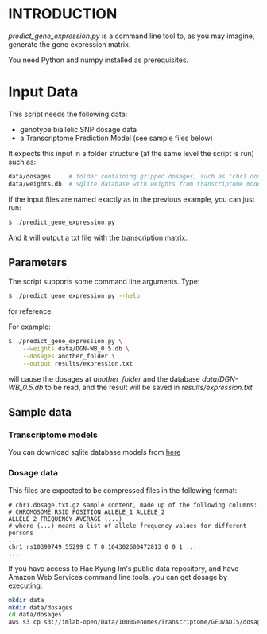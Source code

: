 # INTRODUCTION

*predict_gene_expression.py* is a command line tool to,
 as you may imagine, generate the gene expression matrix.
 
You need Python and numpy installed as prerequisites.

# Input Data

This script needs the following data:

- genotype biallelic SNP dosage data
- a Transcriptome Prediction Model (see sample files below)

It expects this input in a folder structure (at the same level the script is run) such as:

```bash
data/dosages     # folder containing gzipped dosages, such as "chr1.dosage.txt.gz"
data/weights.db  # sqlite database with weights from transcriptome model
```

If the input files are named exactly as in the previous example, you can just run:

```bash
$ ./predict_gene_expression.py
```

And it will output a txt file with the transcription matrix.

## Parameters

The script supports some command line arguments. Type:
```bash
$ ./predict_gene_expression.py --help
```
for reference. 

For example:

```bash
$ ./predict_gene_expression.py \
    --weights data/DGN-WB_0.5.db \
    --dosages another_folder \
    --output results/expression.txt
```

will cause the dosages at *another_folder* and the database *data/DGN-WB_0.5.db* to be read,
and the result will be saved in *results/expression.txt*

## Sample data

### Transcriptome models

You can download sqlite database models from [here](https://s3.amazonaws.com/imlab-open/Data/PredictDB/DGN-WB_0.5.db)

### Dosage data

This files are expected to be compressed files in the following format:
```
# chr1.dosage.txt.gz sample content, made up of the following columns:
# CHROMOSOME RSID POSITION ALLELE_1 ALLELE_2 ALLELE_2_FREQUENCY_AVERAGE (...)
# where (...) means a list of allele frequency values for different persons
...
chr1 rs10399749 55299 C T 0.164302600472813 0 0 1 ...
...
```

If you have access to Hae Kyung Im's public data repository, and have Amazon Web Services command line tools,
you can get dosage by executing:

``` bash
mkdir data
mkdir data/dosages
cd data/dosages
aws s3 cp s3://imlab-open/Data/1000Genomes/Transcriptome/GEUVADIS/dosagefiles-hapmap2/ . --recursive
```
